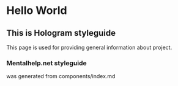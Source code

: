 # Hello World 

## This is Hologram styleguide 

This page is used for providing general information about project. 

### Mentalhelp.net styleguide


was generated from components/index.md